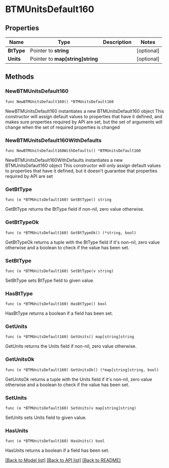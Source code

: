# BTMUnitsDefault160

## Properties

Name | Type | Description | Notes
------------ | ------------- | ------------- | -------------
**BtType** | Pointer to **string** |  | [optional] 
**Units** | Pointer to **map[string]string** |  | [optional] 

## Methods

### NewBTMUnitsDefault160

`func NewBTMUnitsDefault160() *BTMUnitsDefault160`

NewBTMUnitsDefault160 instantiates a new BTMUnitsDefault160 object
This constructor will assign default values to properties that have it defined,
and makes sure properties required by API are set, but the set of arguments
will change when the set of required properties is changed

### NewBTMUnitsDefault160WithDefaults

`func NewBTMUnitsDefault160WithDefaults() *BTMUnitsDefault160`

NewBTMUnitsDefault160WithDefaults instantiates a new BTMUnitsDefault160 object
This constructor will only assign default values to properties that have it defined,
but it doesn't guarantee that properties required by API are set

### GetBtType

`func (o *BTMUnitsDefault160) GetBtType() string`

GetBtType returns the BtType field if non-nil, zero value otherwise.

### GetBtTypeOk

`func (o *BTMUnitsDefault160) GetBtTypeOk() (*string, bool)`

GetBtTypeOk returns a tuple with the BtType field if it's non-nil, zero value otherwise
and a boolean to check if the value has been set.

### SetBtType

`func (o *BTMUnitsDefault160) SetBtType(v string)`

SetBtType sets BtType field to given value.

### HasBtType

`func (o *BTMUnitsDefault160) HasBtType() bool`

HasBtType returns a boolean if a field has been set.

### GetUnits

`func (o *BTMUnitsDefault160) GetUnits() map[string]string`

GetUnits returns the Units field if non-nil, zero value otherwise.

### GetUnitsOk

`func (o *BTMUnitsDefault160) GetUnitsOk() (*map[string]string, bool)`

GetUnitsOk returns a tuple with the Units field if it's non-nil, zero value otherwise
and a boolean to check if the value has been set.

### SetUnits

`func (o *BTMUnitsDefault160) SetUnits(v map[string]string)`

SetUnits sets Units field to given value.

### HasUnits

`func (o *BTMUnitsDefault160) HasUnits() bool`

HasUnits returns a boolean if a field has been set.


[[Back to Model list]](../README.md#documentation-for-models) [[Back to API list]](../README.md#documentation-for-api-endpoints) [[Back to README]](../README.md)


